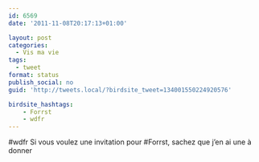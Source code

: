 ```yaml
---
id: 6569
date: '2011-11-08T20:17:13+01:00'

layout: post
categories:
  - Vis ma vie
tags:
  - tweet
format: status
publish_social: no
guid: 'http://tweets.local/?birdsite_tweet=134001550224920576'

birdsite_hashtags:
    - Forrst
    - wdfr
---
```


\#wdfr Si vous voulez une invitation pour #Forrst, sachez que j’en ai une à donner